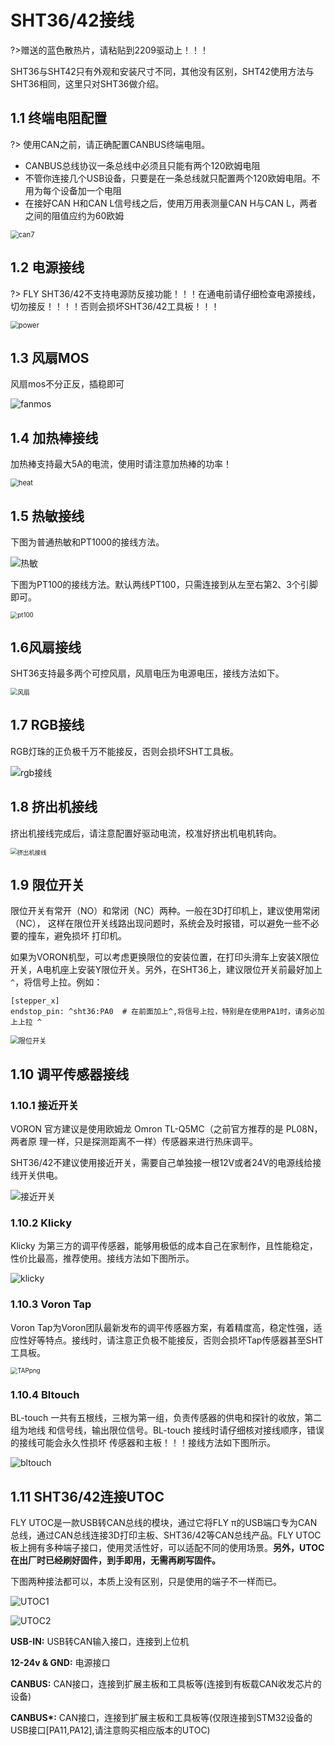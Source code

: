 # SHT36/42接线

?>赠送的蓝色散热片，请粘贴到2209驱动上！！！

SHT36与SHT42只有外观和安装尺寸不同，其他没有区别，SHT42使用方法与SHT36相同，这里只对SHT36做介绍。

## 1.1 终端电阻配置

?> 使用CAN之前，请正确配置CANBUS终端电阻。

* CANBUS总线协议一条总线中必须且只能有两个120欧姆电阻
*  不管你连接几个USB设备，只要是在一条总线就只配置两个120欧姆电阻。不用为每个设备加一个电阻
* 在接好CAN H和CAN L信号线之后，使用万用表测量CAN H与CAN L，两者之间的阻值应约为60欧姆

<img src="../../images/boards/fly_sht36_42/can7.png" alt="can7" style="zoom:80%;" />

## 1.2 电源接线

?> FLY SHT36/42不支持电源防反接功能！！！在通电前请仔细检查电源接线，切勿接反！！！！否则会损坏SHT36/42工具板！！！

<img src="../../images/boards/fly_sht36_42/power.png" alt="power" style="zoom:80%;" />

## 1.3 风扇MOS

风扇mos不分正反，插稳即可

![fanmos](../../images/boards/fly_sht36_42/fanmos.png)

## 1.4 加热棒接线

加热棒支持最大5A的电流，使用时请注意加热棒的功率！

<img src="../../images/boards/fly_sht36_42/heat.png" alt="heat" style="zoom:80%;" />

## 1.5 热敏接线

下图为普通热敏和PT1000的接线方法。

![热敏](../../images/boards/fly_sht36_42/热敏.png)

下图为PT100的接线方法。默认两线PT100，只需连接到从左至右第2、3个引脚即可。

<img src="../../images/boards/fly_sht36_42/pt100.png" alt="pt100" style="zoom:70%;" />

## 1.6风扇接线

SHT36支持最多两个可控风扇，风扇电压为电源电压，接线方法如下。

<img src="../../images/boards/fly_sht36_42/风扇.png" alt="风扇" style="zoom:70%;" />

## 1.7 RGB接线

RGB灯珠的正负极千万不能接反，否则会损坏SHT工具板。

![rgb接线](../../images/boards/fly_sht36_42/rgb接线.png)

## 1.8 挤出机接线

挤出机接线完成后，请注意配置好驱动电流，校准好挤出机电机转向。

<img src="../../images/boards/fly_sht36_42/挤出机接线.png" alt="挤出机接线" style="zoom:67%;" />

## 1.9 限位开关

限位开关有常开（NO）和常闭（NC）两种。一般在3D打印机上，建议使用常闭（NC）， 这样在限位开关线路出现问题时，系统会及时报错，可以避免一些不必要的撞车，避免损坏 打印机。

如果为VORON机型，可以考虑更换限位的安装位置，在打印头滑车上安装X限位开关，A电机座上安装Y限位开关。另外，在SHT36上，建议限位开关前最好加上``^``，将信号上拉。例如：

```
[stepper_x]
endstop_pin: ^sht36:PA0  # 在前面加上^,将信号上拉，特别是在使用PA1时，请务必加上上拉 ^
```

<img src="../../images/boards/fly_sht36_42/限位开关.png" alt="限位开关" style="zoom:80%;" />

##  1.10 调平传感器接线

### 1.10.1 接近开关

VORON 官方建议是使用欧姆龙 Omron TL-Q5MC（之前官方推荐的是 PL08N，两者原 理一样，只是探测距离不一样）传感器来进行热床调平。

SHT36/42不建议使用接近开关，需要自己单独接一根12V或者24V的电源线给接线开关供电。

![接近开关](../../images/boards/fly_sht36_42/接近开关.png)

### 1.10.2 Klicky

Klicky 为第三方的调平传感器，能够用极低的成本自己在家制作，且性能稳定，性价比最高，推荐使用。接线方法如下图所示。

![klicky](../../images/boards/fly_sht36_42/klicky.png)

### 1.10.3 Voron Tap

Voron Tap为Voron团队最新发布的调平传感器方案，有着精度高，稳定性强，适应性好等特点。接线时，请注意正负极不能接反，否则会损坏Tap传感器甚至SHT工具板。

<img src="../../images/boards/fly_sht36_42/TAPpng.png" alt="TAPpng" style="zoom:70%;" />

### 1.10.4 Bltouch

BL-touch 一共有五根线，三根为第一组，负责传感器的供电和探针的收放，第二组为地线 和信号线，输出限位信号。BL-touch 接线时请仔细核对接线顺序，错误的接线可能会永久性损坏 传感器和主板！！！接线方法如下图所示。

![bltouch](../../images/boards/fly_sht36_42/bltouch.png)

## 1.11 SHT36/42连接UTOC

FLY UTOC是一款USB转CAN总线的模块，通过它将FLY π的USB端口专为CAN总线，通过CAN总线连接3D打印主板、SHT36/42等CAN总线产品。FLY UTOC板上拥有多种端子接口，使用灵活性好，可以适配不同的使用场景。**另外，UTOC在出厂时已经刷好固件，到手即用，无需再刷写固件。**

下图两种接法都可以，本质上没有区别，只是使用的端子不一样而已。

![UTOC1](../../images/boards/fly_sht36_42/UTOC1.png)

![UTOC2](../../images/boards/fly_sht36_42/UTOC2.png)

**USB-IN:** USB转CAN输入接口，连接到上位机

**12-24v & GND:** 电源接口

**CANBUS:** CAN接口，连接到扩展主板和工具板等(连接到有板载CAN收发芯片的设备)

**CANBUS\*:** CAN接口，连接到扩展主板和工具板等(仅限连接到STM32设备的USB接口[PA11,PA12],请注意购买相应版本的UTOC)



